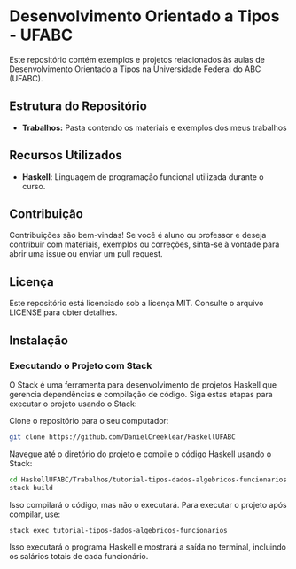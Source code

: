 # Desenvolvimento Orientado a Tipos - UFABC

Este repositório contém exemplos e projetos relacionados às aulas de Desenvolvimento Orientado a Tipos na Universidade Federal do ABC (UFABC).

## Estrutura do Repositório

- **Trabalhos:** Pasta contendo os materiais e exemplos dos meus trabalhos

## Recursos Utilizados

- **Haskell**: Linguagem de programação funcional utilizada durante o curso.

## Contribuição

Contribuições são bem-vindas! Se você é aluno ou professor e deseja contribuir com materiais, exemplos ou correções, sinta-se à vontade para abrir uma issue ou enviar um pull request.

## Licença

Este repositório está licenciado sob a licença MIT. Consulte o arquivo LICENSE para obter detalhes.

## Instalação

### Executando o Projeto com Stack

O Stack é uma ferramenta para desenvolvimento de projetos Haskell que gerencia dependências e compilação de código. Siga estas etapas para executar o projeto usando o Stack:

Clone o repositório para o seu computador:

```bash
git clone https://github.com/DanielCreeklear/HaskellUFABC
```

Navegue até o diretório do projeto e compile o código Haskell usando o Stack:

```bash
cd HaskellUFABC/Trabalhos/tutorial-tipos-dados-algebricos-funcionarios
stack build
```

Isso compilará o código, mas não o executará. Para executar o projeto após compilar, use:

```bash
stack exec tutorial-tipos-dados-algebricos-funcionarios
```

Isso executará o programa Haskell e mostrará a saída no terminal, incluindo os salários totais de cada funcionário.
